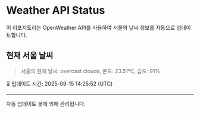 
# Weather API Status

이 리포지토리는 OpenWeather API를 사용하여 서울의 날씨 정보를 자동으로 업데이트합니다.

## 현재 서울 날씨
> 서울의 현재 날씨: overcast clouds, 온도: 23.51°C, 습도: 91%

⏳ 업데이트 시간: 2025-09-15 14:25:52 (UTC)

---
자동 업데이트 봇에 의해 관리됩니다.
